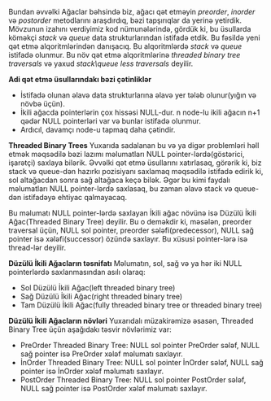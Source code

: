 Bundan əvvəlki Ağaclar bəhsində biz, ağacı qət etməyin *preorder*, *inorder* və *postorder* metodlarını araşdırdıq, bəzi tapşırıqlar da yerinə yetirdik. Mövzunun izahını verdiyimiz kod nümunələrində, gördük ki, bu üsullarda köməkçi *stack* və *queue* data strukturlarından istifadə etdik. Bu fəsildə yeni qət etmə alqoritmlərindən danışacıq. Bu alqoritmlərdə *stack* və *queue* istifadə olunmur. Bu növ qət etmə alqoritmlərinə *threaded binary tree traversals* və yaxud *stack\queue less traversals* deyilir.

**Adi qət etmə üsullarındakı bəzi çətinliklər**

* İstifadə olunan əlavə data strukturlarına əlavə yer tələb olunur(yığın və növbə üçün).
* İkili ağacda pointerlərin çox hissəsi NULL-dur. n node-lu ikili ağacın n+1 qədər NULL pointerləri var və bunlar istifadə olunmur.
* Ardıcıl, davamçı node-u tapmaq daha çətindir.

**Threaded Binary Trees**
Yuxarıda sadalanan bu və ya digər problemləri həll etmək məqsədilə bəzi lazımı məlumatları NULL pointer-lərdə(göstərici, işarətçi) saxlaya bilərik. Əvvəlki qət etmə üsullarını xatırlasaq, görərik ki, biz stack və queue-dən hazırkı pozisiyanı saxlamaq məqsədilə istifadə edirik ki, sol altağacdan sonra sağ altağaca keçə bilək.
Əgər bu kimi faydalı məlumatları NULL pointer-lərdə saxlasaq, bu zaman əlavə stack və queue-dən istifadəyə ehtiyac qalmayacaq.

Bu məlumatı NULL pointer-lərdə saxlayan İkili ağac növünə isə Düzülü İkili Ağac(Threaded Binary Tree) deyilir.
Bu o deməkdir ki, məsələn, preorder traversal üçün, NULL sol pointer, preorder sələfi(predecessor), NULL sağ pointer isə xələfi(successor) özündə saxlayır. Bu xüsusi pointer-lərə isə thread-lər deyilir.

**Düzülü İkili Ağacların təsnifatı**
Məlumatın, sol, sağ və ya hər iki NULL pointerlərdə saxlanmasından asılı olaraq:
* Sol Düzülü İkili Ağac(left threaded binary tree)
* Sağ Düzülü İkili Ağac(right threaded binary tree)
* Tam Düzülü İkili Ağac(fully threaded binary tree or threaded binary tree)

**Düzülü İkili Ağacların növləri**
Yuxarıdalı müzakirəmizə əsasən, Threaded Binary Tree üçün aşağıdakı təsvir növlərimiz var:
* PreOrder Threaded Binary Tree: NULL sol pointer PreOrder sələf, NULL sağ pointer isə PreOrder xələf məlumatı saxlayır.
* İnOrder Threaded Binary Tree: NULL sol pointer İnOrder sələf, NULL sağ pointer isə İnOrder xələf məlumatı saxlayır.
* PostOrder Threaded Binary Tree: NULL sol pointer PostOrder sələf, NULL sağ pointer isə PostOrder xələf məlumatı saxlayır.
